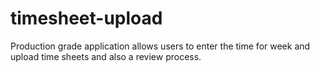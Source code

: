 # timesheet-upload
Production grade application allows users to enter the time for week and upload time sheets and also a review process.  
